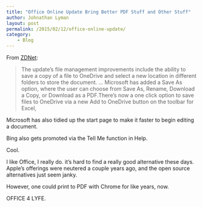 ```yaml
---
title: "Office Online Update Bring Better PDF Stuff and Other Stuff"
author: Johnathan Lyman
layout: post
permalink: /2015/02/12/office-online-update/
category:
    - Blog
---
```


From [ZDNet](http://www.zdnet.com/article/microsofts-office-online-update-improves-onedrive-saving-pdf-printing/):

> The update’s file management improvements include the ability to save a copy of a file to OneDrive and select a new location in different folders to store the document. …&nbsp;Microsoft has added a Save As option, where the user can choose from Save As, Rename, Download a Copy, or Download as a PDF.There’s now a one click option to save files to OneDrive via a new Add to OneDrive button on the toolbar for Excel,

Microsoft has also tidied up the start page to make it faster to begin editing a document.

Bing also gets promoted via the Tell Me function in Help.

Cool.

I like Office, I really do. it’s hard to find a really good alternative these days. Apple’s offerings were neutered a couple years ago, and the open source alternatives just seem janky.

However, one could print to PDF with Chrome for like years, now.

OFFICE 4 LYFE.

